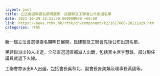 ```yaml
---
layout: post
title: 立法會選舉提名期明展開　民建聯及工聯會公布出選名單
date: 2021-10-29 22:31:50.000000000 +08:00
link: https://news.rthk.hk/rthk/ch/component/k2/1617600-20211029.htm
categories: rthk
---
```


新一屆立法會選舉提名期明日展開，民建聯及工聯會先後公布出選名單。

民建聯派出18人出選，全部直選選區都派人出戰，包括黨主席李慧琼，部分現任議員就退下火線。

工聯會亦派出9人出選，包括會長吳秋北、副會長麥美娟及理事長黃國等。
